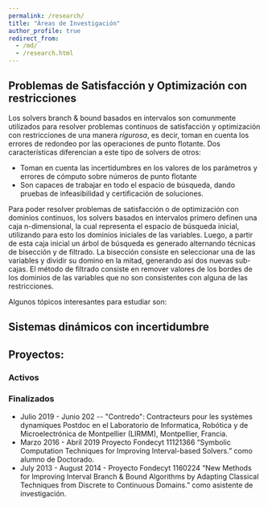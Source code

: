 ```yaml
---
permalink: /research/
title: "Áreas de Investigación"
author_profile: true
redirect_from: 
  - /md/
  - /research.html
---
```


## Problemas de Satisfacción y Optimización con restricciones

Los solvers branch & bound basados en intervalos son comunmente utilizados para resolver problemas continuos de satisfacción y optimización con restricciones de una manera _rigurosa_, es decir, toman en cuenta los errores de redondeo por las operaciones de punto flotante. Dos características diferencian a este tipo de solvers de otros:

* Toman en cuenta las incertidumbres en los valores de los parámetros y errores de cómputo sobre números de punto flotante
* Son capaces de trabajar en todo el espacio de búsqueda, dando pruebas de infeasibilidad y certificación de soluciones.

Para poder resolver problemas de satisfacción o de optimización con dominios continuos, los solvers basados en intervalos primero definen una caja n-dimensional, la cual representa el espacio de búsqueda inicial, utilizando para esto los dominios iniciales de las variables. Luego, a partir de esta caja inicial un árbol de búsqueda es generado alternando técnicas de bisección y de filtrado. La bisección consiste en seleccionar una de las variables y dividir su domino en la mitad, generando así dos nuevas sub-cajas. El método de filtrado consiste en remover valores de los bordes de los dominios de las variables que no son consistentes con alguna de las restricciones.

Algunos tópicos interesantes para estudiar son: 

## Sistemas dinámicos con incertidumbre

## Proyectos:

### Activos

### Finalizados

* Julio 2019 - Junio 202 -- "Contredo": Contracteurs pour les systèmes dynamiques Postdoc en el Laboratorio de Informatica, Robótica y de Microelectrónica de Montpellier (LIRMM), Montpellier, Francia. 
* Marzo 2016 - Abril 2019 Proyecto Fondecyt 11121366 “Symbolic Computation Techniques for Improving Interval-based Solvers.” como alumno de Doctorado.
* July 2013 - August 2014 - Proyecto Fondecyt 1160224 “New Methods for Improving Interval Branch & Bound Algorithms by Adapting Classical Techniques from Discrete to Continuous Domains.” como asistente de investigación.
